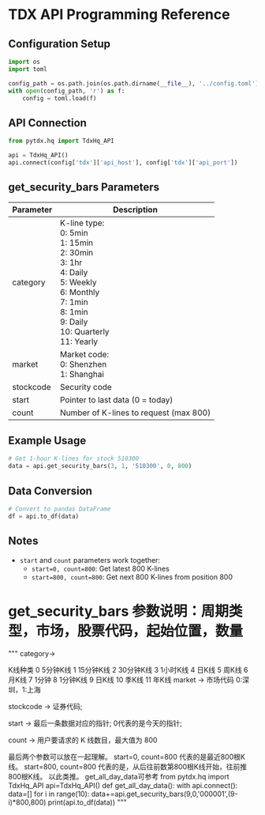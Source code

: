 # TDX API Programming Reference

## Configuration Setup

```python
import os
import toml

config_path = os.path.join(os.path.dirname(__file__), '../config.toml')
with open(config_path, 'r') as f:
    config = toml.load(f)
```

## API Connection

```python
from pytdx.hq import TdxHq_API

api = TdxHq_API()
api.connect(config['tdx']['api_host'], config['tdx']['api_port'])
```

## get_security_bars Parameters

| Parameter | Description |
|-----------|-------------|
| category | K-line type: <br>0: 5min <br>1: 15min <br>2: 30min <br>3: 1hr <br>4: Daily <br>5: Weekly <br>6: Monthly <br>7: 1min <br>8: 1min <br>9: Daily <br>10: Quarterly <br>11: Yearly |
| market | Market code: <br>0: Shenzhen <br>1: Shanghai |
| stockcode | Security code |
| start | Pointer to last data (0 = today) |
| count | Number of K-lines to request (max 800) |

## Example Usage

```python
# Get 1-hour K-lines for stock 510300
data = api.get_security_bars(3, 1, '510300', 0, 800)
```

## Data Conversion

```python
# Convert to pandas DataFrame
df = api.to_df(data)
```

## Notes

- `start` and `count` parameters work together:
  - `start=0, count=800`: Get latest 800 K-lines
  - `start=800, count=800`: Get next 800 K-lines from position 800


# get_security_bars 参数说明：周期类型，市场，股票代码，起始位置，数量
"""
category->

K线种类
0 5分钟K线 1 15分钟K线 2 30分钟K线 3 1小时K线 4 日K线
5 周K线
6 月K线
7 1分钟
8 1分钟K线 9 日K线
10 季K线
11 年K线
market -> 市场代码 0:深圳，1:上海

stockcode -> 证券代码;

start -> 最后一条数据对应的指针; 0代表的是今天的指针;

count -> 用户要请求的 K 线数目，最大值为 800

最后两个参数可以放在一起理解。
start=0, count=800 代表的是最近800根K线。
start=800, count=800 代表的是，从后往前数第800根K线开始，往前推800根K线。
以此类推。
get_all_day_data可参考
from pytdx.hq import  TdxHq_API
api=TdxHq_API()
def get_all_day_data():
   with api.connect():
        data=[]
        for i in range(10):
              data+=api.get_security_bars(9,0,'000001',(9-i)*800,800)
    print(api.to_df(data))
"""